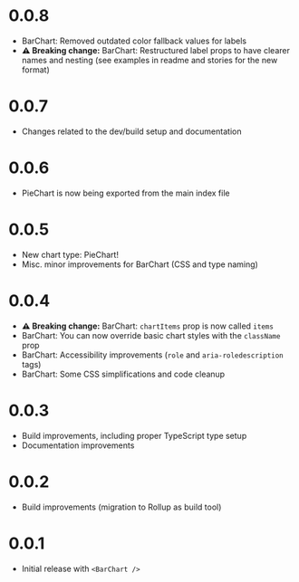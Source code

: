 # 0.0.8

- BarChart: Removed outdated color fallback values for labels
- **⚠️ Breaking change:** BarChart: Restructured label props to have clearer names and nesting (see examples in readme and stories for the new format)


# 0.0.7

- Changes related to the dev/build setup and documentation


# 0.0.6

- PieChart is now being exported from the main index file


# 0.0.5

- New chart type: PieChart!
- Misc. minor improvements for BarChart (CSS and type naming)


# 0.0.4

- **⚠️ Breaking change:** BarChart: `chartItems` prop is now called `items`
- BarChart: You can now override basic chart styles with the `className` prop
- BarChart: Accessibility improvements (`role` and `aria-roledescription` tags)
- BarChart: Some CSS simplifications and code cleanup


# 0.0.3

- Build improvements, including proper TypeScript type setup
- Documentation improvements


# 0.0.2

- Build improvements (migration to Rollup as build tool)


# 0.0.1

- Initial release with `<BarChart />`

